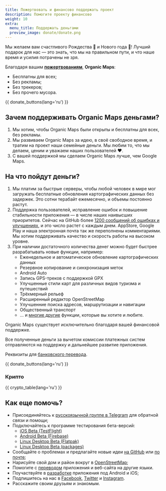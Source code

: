 ```yaml
---
title: Пожертвовать и финансово поддержать проект
description: Помогите проекту финансово
weight: 10
extra:
  menu_title: Поддержать деньгами
  preview_image: donate/donate.png
---
```


Мы желаем вам счастливого Рождества 🎅 и Нового года 🎄! Лучший подарок для нас — это знать, что мы на правильном пути, и что наше время и усилия потрачены не зря.

Благодаря вашим **[пожертвованиям][stripe]**, **Organic Maps**:

- Бесплатны для всех;
- Без рекламы;
- Без трекеров;
- Без прочего мусора.

{{ donate_buttons(lang='ru') }}

## Зачем поддерживать Organic Maps деньгами?

1. Мы хотим, чтобы Organic Maps были открыты и бесплатны для всех, без рекламы.
2. Мы развиваем Organic Maps за идею, в своё свободное время, и тратим на проект наши семейные деньги.
   Мы любим то, что мы делаем, ценим и уважаем наших пользователей ❤️.
3. С вашей поддержкой мы сделаем Organic Maps лучше, чем Google Maps.

## На что пойдут деньги?

1. Мы платим за быстрые серверы, чтобы любой человек в мире мог загружать бесплатные обновления картографических данных без задержек.
   Это сотни терабайт ежемесячно, и объемы постоянно растут.
2. Поддержка пользователей, исправление ошибок и повышение стабильности приложения — в числе наших наивысших приоритетов.
   Сейчас на GitHub более [1200 сообщений об ошибках и улучшениях][github issues], и это число растет с каждым днем.
   AppStore, Google Play и наша электронная почта так же переполнены комментариями. Мы хотим поддерживать качество и скорость работы на высоком уровне.
3. При наличии достаточного количества денег можно будет быстрее разрабатывать новые функции, например:
   - Еженедельное и автоматическое обновление картографических данных
   - Резервное копирование и синхронизация меток
   - Android Auto
   - Запись GPS-треков с поддержкой GPX
   - Улучшенные стили карт для различных видов туризма и путешествий
   - Трёхмерный рельеф
   - Расширенный редактор OpenStreetMap
   - Улучшенние поиска адресов, маршрутизации и навигации
   - Общественный транспорт
   - … и [многие другие][github issues] функции, которые вы хотите и любите.

Organic Maps существует исключительно благодаря вашей финансовой поддержке.

Все полученные деньги за вычетом комиссии платежных систем отправляются на поддержку и дальнейшее развитие приложения.

Реквизиты для [банковского перевода](/donate#bank-transfer).

{{ donate_buttons(lang='ru') }}

### Крипто

{{ crypto_table(lang='ru') }}

## Как еще помочь?

- Присоединяйтесь к [русскоязычной группе в Telegram](https://t.me/OrganicMapsRu) для обратной связи и помощи;
- Подключайтесь к программе тестирования бета-версий:
  - [iOS Beta (TestFlight)](https://testflight.apple.com/join/lrKCl08I)
  - [Android Beta (Firebase)](https://appdistribution.firebase.dev/i/9ec3bca5e2b47373)
  - [Linux Desktop Beta (Flatpak)](https://flathub.org/apps/details/app.organicmaps.desktop)
  - [Linux Desktop Beta (packages)](https://repology.org/project/organicmaps/versions)
- Сообщайте о проблемах и предлагайте новые идеи [на GitHub](https://github.com/organicmaps/organicmaps/issues) или [по почте](mailto:hello@organicmaps.app);
- Нарисуйте свой дом и район вокруг в [OpenStreetMap](https://openstreetmap.org);
- Помогите с [переводом](https://github.com/organicmaps/organicmaps/blob/master/docs/TRANSLATIONS.md) приложения и веб-сайта на другие языки.
- Поучаствуйте в [разработке](https://github.com/organicmaps/organicmaps/blob/master/docs/CONTRIBUTING.md) приложения под Android и iOS;
- Подпишитесь на нас в [Facebook](https://facebook.com/OrganicMaps), [Twitter](https://twitter.com/OrganicMapsApp) и [Instagram](https://instagram.com/organicmaps.app/).
- Расскажите своим друзьям и знакомым.

[stripe]: https://donate.organicmaps.app/ "Donate via Stripe"
[github issues]: https://github.com/organicmaps/organicmaps/issues "GitHub Issues"
